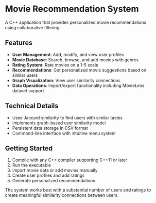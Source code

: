 
# Movie Recommendation System

A C++ application that provides personalized movie recommendations using collaborative filtering.

## Features
- **User Management**: Add, modify, and view user profiles
- **Movie Database**: Search, browse, and add movies with genres
- **Rating System**: Rate movies on a 1-5 scale
- **Recommendations**: Get personalized movie suggestions based on similar users
- **Graph Visualization**: View user similarity connections
- **Data Operations**: Import/export functionality including MovieLens dataset support

## Technical Details
- Uses Jaccard similarity to find users with similar tastes
- Implements graph-based user similarity model
- Persistent data storage in CSV format
- Command-line interface with intuitive menu system

## Getting Started
1. Compile with any C++ compiler supporting C++11 or later
2. Run the executable
3. Import movie data or add movies manually
4. Create user profiles and add ratings
5. Generate personalized recommendations

The system works best with a substantial number of users and ratings to create meaningful similarity connections between users.
